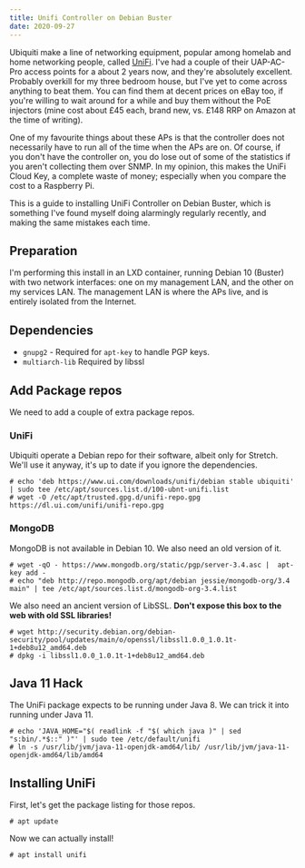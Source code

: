 ```yaml
---
title: Unifi Controller on Debian Buster
date: 2020-09-27
---
```


Ubiquiti make a line of networking equipment, popular among homelab and home networking people, called [UniFi][unifi]. I've had a couple of their UAP-AC-Pro access points for a about 2 years now, and they're absolutely excellent. Probably overkill for my three bedroom house, but I've yet to come across anything to beat them. You can find them at decent prices on eBay too, if you're willing to wait around for a while and buy them without the PoE injectors (mine cost about £45 each, brand new, vs. £148 RRP on Amazon at the time of writing).

One of my favourite things about these APs is that the controller does not necessarily have to run all of the time when the APs are on. Of course, if you don't have the controller on, you do lose out of some of the statistics if you aren't collecting them over SNMP. In my opinion, this makes the UniFi Cloud Key, a complete waste of money; especially when you compare the cost to a Raspberry Pi.

This is a guide to installing UniFi Controller on Debian Buster, which is something I've found myself doing alarmingly regularly recently, and making the same mistakes each time.

## Preparation

I'm performing this install in an LXD container, running Debian 10 (Buster) with two network interfaces: one on my management LAN, and the other on my services LAN. The management LAN is where the APs live, and is entirely isolated from the Internet.

## Dependencies

- `gnupg2` - Required for `apt-key` to handle PGP keys.
- `multiarch-lib` Required by libssl

## Add Package repos

We need to add a couple of extra package repos.

### UniFi

Ubiquiti operate a Debian repo for their software, albeit only for Stretch. We'll use it anyway, it's up to date if you ignore the dependencies.

```
# echo 'deb https://www.ui.com/downloads/unifi/debian stable ubiquiti' | sudo tee /etc/apt/sources.list.d/100-ubnt-unifi.list
# wget -O /etc/apt/trusted.gpg.d/unifi-repo.gpg https://dl.ui.com/unifi/unifi-repo.gpg
```

### MongoDB

MongoDB is not available in Debian 10. We also need an old version of it.

```
# wget -qO - https://www.mongodb.org/static/pgp/server-3.4.asc |  apt-key add -
# echo "deb http://repo.mongodb.org/apt/debian jessie/mongodb-org/3.4 main" | tee /etc/apt/sources.list.d/mongodb-org-3.4.list
```

We also need an ancient version of LibSSL. **Don't expose this box to the web with old SSL libraries!**

```
# wget http://security.debian.org/debian-security/pool/updates/main/o/openssl/libssl1.0.0_1.0.1t-1+deb8u12_amd64.deb
# dpkg -i libssl1.0.0_1.0.1t-1+deb8u12_amd64.deb
```

## Java 11 Hack

The UniFi package expects to be running under Java 8. We can trick it into running under Java 11.

```
# echo 'JAVA_HOME="$( readlink -f "$( which java )" | sed "s:bin/.*$::" )"' | sudo tee /etc/default/unifi
# ln -s /usr/lib/jvm/java-11-openjdk-amd64/lib/ /usr/lib/jvm/java-11-openjdk-amd64/lib/amd64
```

## Installing UniFi

First, let's get the package listing for those repos.

```
# apt update
```

Now we can actually install!

```
# apt install unifi
```

[unifi]: https://unifi-network.ui.com/
